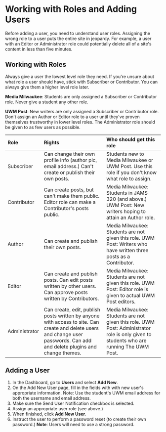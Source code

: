 # Working with Roles and Adding Users

Before adding a user, you need to understand user roles. Assigning the wrong role to a user puts the entire site in jeopardy. For example, a user with an Editor or Administrator role could potentially delete all of a site's content in less than five minutes.

## Working with Roles

Always give a user the lowest level role they need. If you're unsure about what role a user should have, stick with Subscriber or Contributor. You can always give them a higher level role later.

**Media Milwaukee**: Students are only assigned a Subscriber or Contributor role. Never give a student any other role.

**UWM Post**: New writers are only assigned a Subscriber or Contributor role. Don't assign an Author or Editor role to a user until they've proven themselves trustworthy in lower level roles. The Administrator role should be given to as few users as possible.

| Role | Rights | Who should get this role |
| :--- | :--- | :--- |
| Subscriber | Can change their own profile info \(author pic, email address.\) Can't create or publish their own posts. | Students new to Media Milwaukee or UWM Post. Use this role if you don't know what role to assign. |
| Contributor | Can create posts, but can't make them public. Editor role can make a Contributor's posts public. | Media Milwaukee: Students in JAMS 320 \(and above.\) UWM Post: New writers hoping to attain an Author role. |
| Author | Can create and publish their own posts. | Media Milwaukee: Students are not given this role. UWM Post: Writers who have written three posts as a Contributor. |
| Editor | Can create and publish posts. Can edit posts written by other users. Can approve posts written by Contributors. | Media Milwaukee: Students are not given this role. UWM Post: Editor role is given to actual UWM Post editors. |
| Administrator | Can create, edit, publish posts written by anyone with access to site. Can create and delete users and change user passwords. Can add and delete plugins and change themes. | Media Milwaukee: Students are not given this role. UWM Post: Administrator role is only given to students who are running The UWM Post. |

## Adding a User

1. In the Dashboard, go to **Users** and select **Add New**.
2. On the Add New User page, fill in the fields with with new user's appropriate information. Note: Use the student's UWM email address for both the username and email address.
3. Make sure the Send User Notification checkbox is selected.
4. Assign an appropriate user role \(see above.\)
5. When finished, click **Add New User**. 
6. Instruct the user to perform a password reset (to create their own password.) **Note**: Users will need to use a strong password. 





